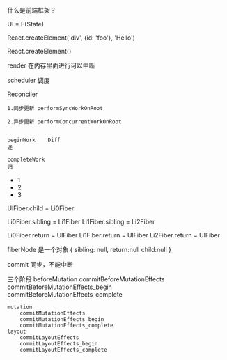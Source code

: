 什么是前端框架？



UI = F(State)




React.createElement('div', {id: 'foo'}, 'Hello')


React.createElement()



render
在内存里面进行可以中断

scheduler
   调度





Reconciler

    1.同步更新 performSyncWorkOnRoot

    2.异步更新 performConcurrentWorkOnRoot


    beginWork    Diff
    递

    completeWork
    归




<ul>
    <li>1</li>
    <li>2</li>
    <li>3</li>
</ul>

UlFiber.child = Li0Fiber

Li0Fiber.sibling = Li1Fiber
Li1Fiber.sibling = Li2Fiber

Li0Fiber.return = UlFiber
Li1Fiber.return = UlFiber
Li2Fiber.return = UlFiber


fiberNode 是一个对象
{
    sibling: null,
    return:null
    child:null
}



commit
同步，不能中断

三个阶段
    beforeMutation
        commitBeforeMutationEffects
        commitBeforeMutationEffects_begin
        commitBeforeMutationEffects_complete

    mutation
        commitMutationEffects
        commitMutationEffects_begin
        commitMutationEffects_complete
    layout
        commitLayoutEffects
        commitLayoutEffects_begin
        commitLayoutEffects_complete















